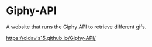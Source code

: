 # Giphy-API
A website that runs the Giphy API to retrieve different gifs.


https://cldavis15.github.io/Giphy-API/
